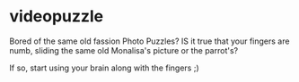 videopuzzle
===========

Bored of the same old fassion Photo Puzzles? IS it true that your fingers are numb, sliding the same old Monalisa's picture or the parrot's?

If so, start using your brain along with the fingers ;)